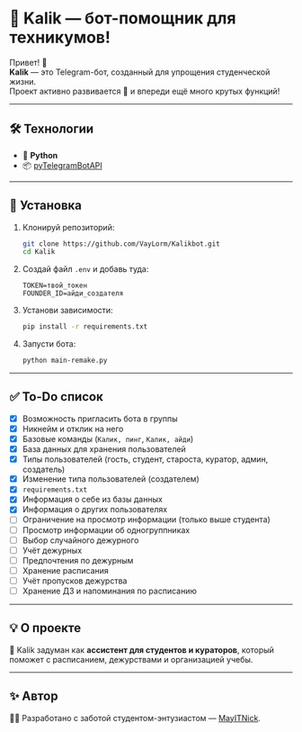 # 🤖 Kalik — бот-помощник для техникумов!

Привет! 👋  
**Kalik** — это Telegram-бот, созданный для упрощения студенческой жизни.  
Проект активно развивается 🚀 и впереди ещё много крутых функций!

---

## 🛠️ Технологии
- 🐍 **Python**
- 📦 [pyTelegramBotAPI](https://github.com/eternnoir/pyTelegramBotAPI)

---

## 🚀 Установка
1. Клонируй репозиторий:
   ```bash
   git clone https://github.com/VayLorm/Kalikbot.git
   cd Kalik
   ```

2. Создай файл `.env` и добавь туда:

   ```env
   TOKEN=твой_токен
   FOUNDER_ID=айди_создателя
   ```
3. Установи зависимости:

   ```bash
   pip install -r requirements.txt
   ```
4. Запусти бота:

   ```bash
   python main-remake.py
   ```

---

## ✅ To-Do список

* [x] Возможность пригласить бота в группы
* [x] Никнейм и отклик на него
* [x] Базовые команды (`Калик, пинг`, `Калик, айди`)
* [x] База данных для хранения пользователей
* [x] Типы пользователей (гость, студент, староста, куратор, админ, создатель)
* [x] Изменение типа пользователей (создателем)
* [x] `requirements.txt`
* [x] Информация о себе из базы данных
* [x] Информация о других пользователях
* [ ] Ограничение на просмотр информации (только выше студента)
* [ ] Просмотр информации об одногруппниках
* [ ] Выбор случайного дежурного
* [ ] Учёт дежурных
* [ ] Предпочтения по дежурным
* [ ] Хранение расписания
* [ ] Учёт пропусков дежурства
* [ ] Хранение ДЗ и напоминания по расписанию

---

## 💡 О проекте

📌 Kalik задуман как **ассистент для студентов и кураторов**,
который поможет с расписанием, дежурствами и организацией учебы.

---

## ✨ Автор
👨‍💻 Разработано с заботой студентом-энтузиастом — [MayITNick](https://github.com/VayLorm).

